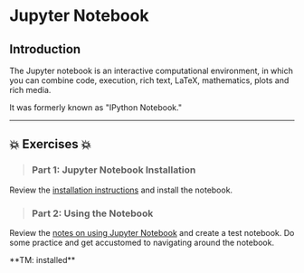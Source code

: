 # Jupyter Notebook

## Introduction
The Jupyter notebook is an interactive computational environment, in which you can combine code, execution, rich text, LaTeX, mathematics, plots and rich media.  

It was formerly known as "IPython Notebook."  

---
 
## :boom: Exercises :boom:

>### Part 1:  Jupyter Notebook Installation
Review the [installation instructions](resources/jupyter_notebook_1_install.md) and install the notebook.

>### Part 2:  Using the Notebook 
Review the [notes on using Jupyter Notebook](resources/jupyter_notebook_2_use.md) and create a test notebook.  Do some practice and get accustomed to navigating around the notebook.  

 
 
 
<p>
<p>
<p>
**TM: installed**
